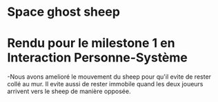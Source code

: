 # Space ghost sheep

# Rendu pour le milestone 1 en Interaction Personne-Système
-Nous avons amelioré le mouvement du sheep pour qu'il evite de rester collé au mur. Il evite aussi de rester immobile quand les deux joueurs arrivent vers le sheep de manière opposée.

